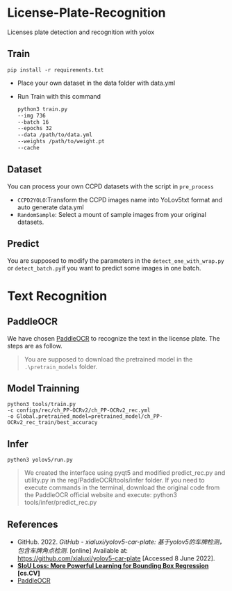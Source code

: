 # License-Plate-Recognition
Licenses plate detection and recognition with yolox

## Train

```shell
pip install -r requirements.txt
```

- Place your own dataset in the data folder with data.yml

- Run Train with this command

  ```bash
  python3 train.py 
  --img 736 
  --batch 16 
  --epochs 32 
  --data /path/to/data.yml 
  --weights /path/to/weight.pt 
  --cache
  ```

## Dataset

You can process your own CCPD datasets with the script in  `pre_process`

- `CCPD2YOLO`:Transform the CCPD images name into YoLov5txt format and auto generate data.yml
- `RandomSample`: Select a mount of sample images from your original datasets.

## Predict

You are supposed to modify the parameters in the `detect_one_with_wrap.py` or `detect_batch.py`if you want to predict some images in one batch.

# Text Recognition

## PaddleOCR

We have chosen [PaddleOCR](https://github.com/PaddlePaddle/PaddleOCR) to recognize the text in the license plate. The steps are as follow.

> You are supposed to download the pretrained model in the `.\pretrain_models` folder.

## Model Trainning

```shell
python3 tools/train.py 
-c configs/rec/ch_PP-OCRv2/ch_PP-OCRv2_rec.yml 
-o Global.pretrained_model=pretrained_model/ch_PP-OCRv2_rec_train/best_accuracy
```

## Infer

```
python3 yolov5/run.py
```

> We created the interface using pyqt5 and modified predict_rec.py and utility.py in the reg/PaddleOCR/tools/infer folder. If you need to execute commands in the terminal, download the original code from the PaddleOCR official website and execute:
> python3 tools/infer/predict_rec.py 

## References

- GitHub. 2022. *GitHub - xialuxi/yolov5-car-plate: 基于yolov5的车牌检测，包含车牌角点检测*. [online] Available at: <https://github.com/xialuxi/yolov5-car-plate> [Accessed 8 June 2022].
- **[ SIoU Loss: More Powerful Learning for Bounding Box Regression](https://arxiv.org/abs/2205.12740) [cs.CV]**
- [PaddleOCR](https://github.com/PaddlePaddle/PaddleOCR)

